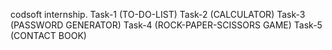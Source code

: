 codsoft internship.
Task-1 (TO-DO-LIST)
Task-2 (CALCULATOR)
Task-3 (PASSWORD GENERATOR)
Task-4 (ROCK-PAPER-SCISSORS GAME)
Task-5 (CONTACT BOOK)
